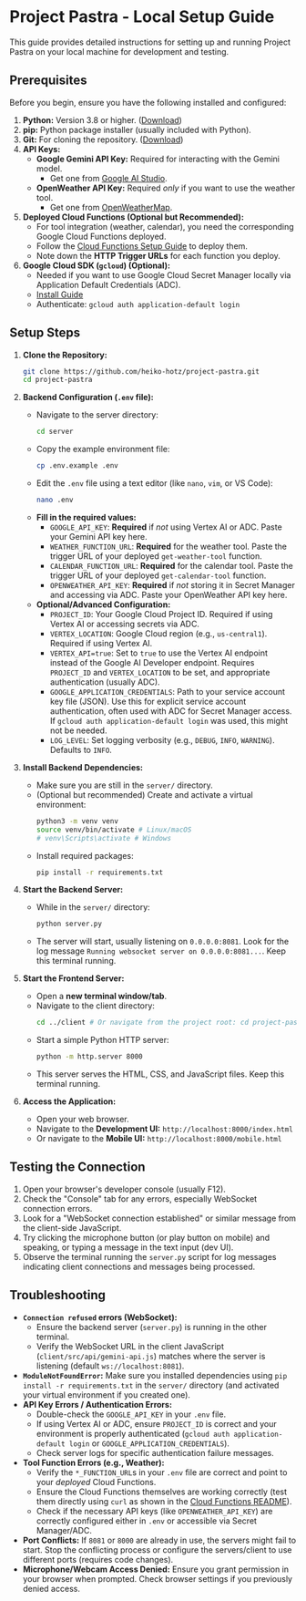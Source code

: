 # Project Pastra - Local Setup Guide

This guide provides detailed instructions for setting up and running Project Pastra on your local machine for development and testing.

## Prerequisites

Before you begin, ensure you have the following installed and configured:

1.  **Python:** Version 3.8 or higher. ([Download](https://www.python.org/downloads/))
2.  **pip:** Python package installer (usually included with Python).
3.  **Git:** For cloning the repository. ([Download](https://git-scm.com/))
4.  **API Keys:**
    *   **Google Gemini API Key:** Required for interacting with the Gemini model.
        *   Get one from [Google AI Studio](https://makersuite.google.com/app/apikey).
    *   **OpenWeather API Key:** Required *only* if you want to use the weather tool.
        *   Get one from [OpenWeatherMap](https://openweathermap.org/api).
5.  **Deployed Cloud Functions (Optional but Recommended):**
    *   For tool integration (weather, calendar), you need the corresponding Google Cloud Functions deployed.
    *   Follow the [Cloud Functions Setup Guide](../cloud-functions/README.md) to deploy them.
    *   Note down the **HTTP Trigger URLs** for each function you deploy.
6.  **Google Cloud SDK (`gcloud`) (Optional):**
    *   Needed if you want to use Google Cloud Secret Manager locally via Application Default Credentials (ADC).
    *   [Install Guide](https://cloud.google.com/sdk/docs/install)
    *   Authenticate: `gcloud auth application-default login`

## Setup Steps

1.  **Clone the Repository:**
    ```bash
    git clone https://github.com/heiko-hotz/project-pastra.git
    cd project-pastra
    ```

2.  **Backend Configuration (`.env` file):**
    *   Navigate to the server directory:
        ```bash
        cd server
        ```
    *   Copy the example environment file:
        ```bash
        cp .env.example .env
        ```
    *   Edit the `.env` file using a text editor (like `nano`, `vim`, or VS Code):
        ```bash
        nano .env
        ```
    *   **Fill in the required values:**
        *   `GOOGLE_API_KEY`: **Required** if *not* using Vertex AI or ADC. Paste your Gemini API key here.
        *   `WEATHER_FUNCTION_URL`: **Required** for the weather tool. Paste the trigger URL of your deployed `get-weather-tool` function.
        *   `CALENDAR_FUNCTION_URL`: **Required** for the calendar tool. Paste the trigger URL of your deployed `get-calendar-tool` function.
        *   `OPENWEATHER_API_KEY`: **Required** if *not* storing it in Secret Manager and accessing via ADC. Paste your OpenWeather API key here.
    *   **Optional/Advanced Configuration:**
        *   `PROJECT_ID`: Your Google Cloud Project ID. Required if using Vertex AI or accessing secrets via ADC.
        *   `VERTEX_LOCATION`: Google Cloud region (e.g., `us-central1`). Required if using Vertex AI.
        *   `VERTEX_API=true`: Set to `true` to use the Vertex AI endpoint instead of the Google AI Developer endpoint. Requires `PROJECT_ID` and `VERTEX_LOCATION` to be set, and appropriate authentication (usually ADC).
        *   `GOOGLE_APPLICATION_CREDENTIALS`: Path to your service account key file (JSON). Use this for explicit service account authentication, often used with ADC for Secret Manager access. If `gcloud auth application-default login` was used, this might not be needed.
        *   `LOG_LEVEL`: Set logging verbosity (e.g., `DEBUG`, `INFO`, `WARNING`). Defaults to `INFO`.

3.  **Install Backend Dependencies:**
    *   Make sure you are still in the `server/` directory.
    *   (Optional but recommended) Create and activate a virtual environment:
        ```bash
        python3 -m venv venv
        source venv/bin/activate # Linux/macOS
        # venv\Scripts\activate # Windows
        ```
    *   Install required packages:
        ```bash
        pip install -r requirements.txt
        ```

4.  **Start the Backend Server:**
    *   While in the `server/` directory:
        ```bash
        python server.py
        ```
    *   The server will start, usually listening on `0.0.0.0:8081`. Look for the log message `Running websocket server on 0.0.0.0:8081...`. Keep this terminal running.

5.  **Start the Frontend Server:**
    *   Open a **new terminal window/tab**.
    *   Navigate to the client directory:
        ```bash
        cd ../client # Or navigate from the project root: cd project-pastra/client
        ```
    *   Start a simple Python HTTP server:
        ```bash
        python -m http.server 8000
        ```
    *   This server serves the HTML, CSS, and JavaScript files. Keep this terminal running.

6.  **Access the Application:**
    *   Open your web browser.
    *   Navigate to the **Development UI:** `http://localhost:8000/index.html`
    *   Or navigate to the **Mobile UI:** `http://localhost:8000/mobile.html`

## Testing the Connection

1.  Open your browser's developer console (usually F12).
2.  Check the "Console" tab for any errors, especially WebSocket connection errors.
3.  Look for a "WebSocket connection established" or similar message from the client-side JavaScript.
4.  Try clicking the microphone button (or play button on mobile) and speaking, or typing a message in the text input (dev UI).
5.  Observe the terminal running the `server.py` script for log messages indicating client connections and messages being processed.

## Troubleshooting

*   **`Connection refused` errors (WebSocket):**
    *   Ensure the backend server (`server.py`) is running in the other terminal.
    *   Verify the WebSocket URL in the client JavaScript (`client/src/api/gemini-api.js`) matches where the server is listening (default `ws://localhost:8081`).
*   **`ModuleNotFoundError`:** Make sure you installed dependencies using `pip install -r requirements.txt` in the `server/` directory (and activated your virtual environment if you created one).
*   **API Key Errors / Authentication Errors:**
    *   Double-check the `GOOGLE_API_KEY` in your `.env` file.
    *   If using Vertex AI or ADC, ensure `PROJECT_ID` is correct and your environment is properly authenticated (`gcloud auth application-default login` or `GOOGLE_APPLICATION_CREDENTIALS`).
    *   Check server logs for specific authentication failure messages.
*   **Tool Function Errors (e.g., Weather):**
    *   Verify the `*_FUNCTION_URL`s in your `.env` file are correct and point to your *deployed* Cloud Functions.
    *   Ensure the Cloud Functions themselves are working correctly (test them directly using `curl` as shown in the [Cloud Functions README](../cloud-functions/README.md#testing-the-functions)).
    *   Check if the necessary API keys (like `OPENWEATHER_API_KEY`) are correctly configured either in `.env` or accessible via Secret Manager/ADC.
*   **Port Conflicts:** If `8081` or `8000` are already in use, the servers might fail to start. Stop the conflicting process or configure the servers/client to use different ports (requires code changes).
*   **Microphone/Webcam Access Denied:** Ensure you grant permission in your browser when prompted. Check browser settings if you previously denied access.